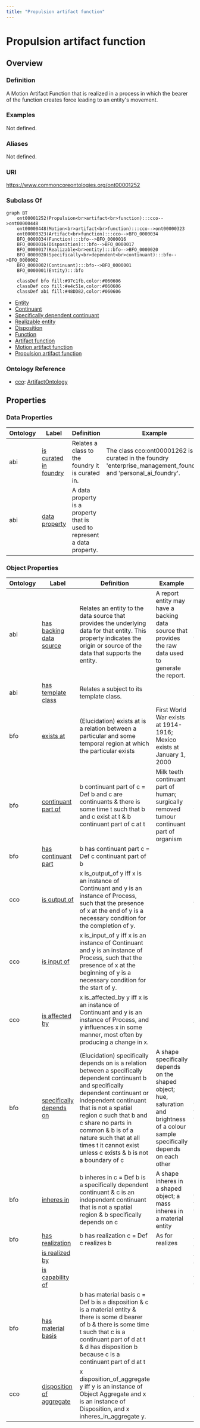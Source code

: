 ```yaml
---
title: "Propulsion artifact function"
---
```


# Propulsion artifact function

## Overview

### Definition
A Motion Artifact Function that is realized in a process in which the bearer of the function creates force leading to an entity's movement.

### Examples
Not defined.

### Aliases
Not defined.

### URI
https://www.commoncoreontologies.org/ont00001252

### Subclass Of
```mermaid
graph BT
    ont00001252(Propulsion<br>artifact<br>function):::cco-->ont00000448
    ont00000448(Motion<br>artifact<br>function):::cco-->ont00000323
    ont00000323(Artifact<br>function):::cco-->BFO_0000034
    BFO_0000034(Function):::bfo-->BFO_0000016
    BFO_0000016(Disposition):::bfo-->BFO_0000017
    BFO_0000017(Realizable<br>entity):::bfo-->BFO_0000020
    BFO_0000020(Specifically<br>dependent<br>continuant):::bfo-->BFO_0000002
    BFO_0000002(Continuant):::bfo-->BFO_0000001
    BFO_0000001(Entity):::bfo
    
    classDef bfo fill:#97c1fb,color:#060606
    classDef cco fill:#e4c51e,color:#060606
    classDef abi fill:#48DD82,color:#060606
```

- [Entity](/bfo.md)
- [Continuant](/bfo/Continuant/Continuant.md)
- [Specifically dependent continuant](/bfo/Continuant/Specifically%20dependent%20continuant/Specifically%20dependent%20continuant.md)
- [Realizable entity](/bfo/Continuant/Specifically%20dependent%20continuant/Realizable%20entity/Realizable%20entity.md)
- [Disposition](/bfo/Continuant/Specifically%20dependent%20continuant/Realizable%20entity/Disposition/Disposition.md)
- [Function](/bfo/Continuant/Specifically%20dependent%20continuant/Realizable%20entity/Disposition/Function/Function.md)
- [Artifact function](/bfo/Continuant/Specifically%20dependent%20continuant/Realizable%20entity/Disposition/Function/Artifact%20function/Artifact%20function.md)
- [Motion artifact function](/bfo/Continuant/Specifically%20dependent%20continuant/Realizable%20entity/Disposition/Function/Artifact%20function/Motion%20artifact%20function/Motion%20artifact%20function.md)
- [Propulsion artifact function](/bfo/Continuant/Specifically%20dependent%20continuant/Realizable%20entity/Disposition/Function/Artifact%20function/Motion%20artifact%20function/Propulsion%20artifact%20function/Propulsion%20artifact%20function.md)


### Ontology Reference
- [cco](https://www.commoncoreontologies.org/): [ArtifactOntology](https://www.commoncoreontologies.org/ArtifactOntology)

## Properties
### Data Properties
| Ontology | Label | Definition | Example | Domain | Range |
|----------|-------|------------|---------|--------|-------|
| abi | [is curated in foundry](http://ontology.naas.ai/abi/is_curated_in_foundry) | Relates a class to the foundry it is curated in. | The class cco:ont00001262 is curated in the foundry 'enterprise_management_foundry' and 'personal_ai_foundry'. | [entity](/bfo.md) | [string](http://www.w3.org/2001/XMLSchema#string) |
| abi | [data property](http://ontology.naas.ai/abi/template/dataProperty) | A data property is a property that is used to represent a data property. |  | [entity](/bfo.md) | [string](http://www.w3.org/2001/XMLSchema#string) |

### Object Properties
| Ontology | Label | Definition | Example | Domain | Range | Inverse Of |
|----------|-------|------------|---------|--------|-------|------------|
| abi | [has backing data source](http://ontology.naas.ai/abi/hasBackingDataSource) | Relates an entity to the data source that provides the underlying data for that entity. This property indicates the origin or source of the data that supports the entity. | A report entity may have a backing data source that provides the raw data used to generate the report. | [entity](/bfo.md) | [Data Source](/bfo/Continuant/Generically%20dependent%20continuant/Data%20source/Data%20source.md) | - |
| abi | [has template class](http://ontology.naas.ai/abi/template/hasTemplateClass) | Relates a subject to its template class. |  | [entity](/bfo.md) | [Template Class](/bfo/Continuant/Generically%20dependent%20continuant/Template%20class/Template%20class.md) | - |
| bfo | [exists at](http://purl.obolibrary.org/obo/BFO_0000108) | (Elucidation) exists at is a relation between a particular and some temporal region at which the particular exists | First World War exists at 1914-1916; Mexico exists at January 1, 2000 | [entity](/bfo.md) | [temporal region](/bfo/Occurrent/Temporal%20region/Temporal%20region.md) | - |
| bfo | [continuant part of](http://purl.obolibrary.org/obo/BFO_0000176) | b continuant part of c = Def b and c are continuants & there is some time t such that b and c exist at t & b continuant part of c at t | Milk teeth continuant part of human; surgically removed tumour continuant part of organism | [continuant](/bfo/Continuant/Continuant.md) | [continuant](/bfo/Continuant/Continuant.md) | [has continuant part](http://purl.obolibrary.org/obo/BFO_0000178) |
| bfo | [has continuant part](http://purl.obolibrary.org/obo/BFO_0000178) | b has continuant part c = Def c continuant part of b |  | [continuant](/bfo/Continuant/Continuant.md) | [continuant](/bfo/Continuant/Continuant.md) | - |
| cco | [is output of](https://www.commoncoreontologies.org/ont00001816) | x is_output_of y iff x is an instance of Continuant and y is an instance of Process, such that the presence of x at the end of y is a necessary condition for the completion of y. |  | [continuant](/bfo/Continuant/Continuant.md) | [process](/bfo/Occurrent/Process/Process.md) | [has output](https://www.commoncoreontologies.org/ont00001986) |
| cco | [is input of](https://www.commoncoreontologies.org/ont00001841) | x is_input_of y iff x is an instance of Continuant and y is an instance of Process, such that the presence of x at the beginning of y is a necessary condition for the start of y. |  | [continuant](/bfo/Continuant/Continuant.md) | [process](/bfo/Occurrent/Process/Process.md) | [has input](https://www.commoncoreontologies.org/ont00001921) |
| cco | [is affected by](https://www.commoncoreontologies.org/ont00001886) | x is_affected_by y iff x is an instance of Continuant and y is an instance of Process, and y influences x in some manner, most often by producing a change in x. |  | [continuant](/bfo/Continuant/Continuant.md) | [process](/bfo/Occurrent/Process/Process.md) | - |
| bfo | [specifically depends on](http://purl.obolibrary.org/obo/BFO_0000195) | (Elucidation) specifically depends on is a relation between a specifically dependent continuant b and specifically dependent continuant or independent continuant that is not a spatial region c such that b and c share no parts in common & b is of a nature such that at all times t it cannot exist unless c exists & b is not a boundary of c | A shape specifically depends on the shaped object; hue, saturation and brightness of a colour sample specifically depends on each other | [specifically dependent continuant](/bfo/Continuant/Specifically%20dependent%20continuant/Specifically%20dependent%20continuant.md) | [\{'or': ['http://purl.obolibrary.org/obo/BFO_0000020', \{'and': ['http://purl.obolibrary.org/obo/BFO_0000004', \{'not': ['http://purl.obolibrary.org/obo/BFO_0000006']\}]\}]\}](/docs/ontology/reference/full/%7B%27or%27%3A%20%5B%27http%3A//purl.obolibrary.org/obo/BFO_0000020%27%2C%20%7B%27and%27%3A%20%5B%27http%3A//purl.obolibrary.org/obo/BFO_0000004%27%2C%20%7B%27not%27%3A%20%5B%27http%3A//purl.obolibrary.org/obo/BFO_0000006%27%5D%7D%5D%7D%5D%7D/%7B%27or%27%3A%20%5B%27http%3A//purl.obolibrary.org/obo/bfo_0000020%27%2C%20%7B%27and%27%3A%20%5B%27http%3A//purl.obolibrary.org/obo/bfo_0000004%27%2C%20%7B%27not%27%3A%20%5B%27http%3A//purl.obolibrary.org/obo/bfo_0000006%27%5D%7D%5D%7D%5D%7D.md) | - |
| bfo | [inheres in](http://purl.obolibrary.org/obo/BFO_0000197) | b inheres in c = Def b is a specifically dependent continuant & c is an independent continuant that is not a spatial region & b specifically depends on c | A shape inheres in a shaped object; a mass inheres in a material entity | [specifically dependent continuant](/bfo/Continuant/Specifically%20dependent%20continuant/Specifically%20dependent%20continuant.md) | [\{'and': ['http://purl.obolibrary.org/obo/BFO_0000004', \{'not': ['http://purl.obolibrary.org/obo/BFO_0000006']\}]\}](/docs/ontology/reference/full/%7B%27and%27%3A%20%5B%27http%3A//purl.obolibrary.org/obo/BFO_0000004%27%2C%20%7B%27not%27%3A%20%5B%27http%3A//purl.obolibrary.org/obo/BFO_0000006%27%5D%7D%5D%7D/%7B%27and%27%3A%20%5B%27http%3A//purl.obolibrary.org/obo/bfo_0000004%27%2C%20%7B%27not%27%3A%20%5B%27http%3A//purl.obolibrary.org/obo/bfo_0000006%27%5D%7D%5D%7D.md) | - |
| bfo | [has realization](http://purl.obolibrary.org/obo/BFO_0000054) | b has realization c = Def c realizes b | As for realizes | [realizable entity](/bfo/Continuant/Specifically%20dependent%20continuant/Realizable%20entity/Realizable%20entity.md) | [process](/bfo/Occurrent/Process/Process.md) | [realizes](http://purl.obolibrary.org/obo/BFO_0000055) |
|  | [is realized by](ndc7df037c3c24ada8f57931905be54ebb10) |  |  | [realizable entity](/bfo/Continuant/Specifically%20dependent%20continuant/Realizable%20entity/Realizable%20entity.md) | [process](/bfo/Occurrent/Process/Process.md) | - |
|  | [is capability of](ndc7df037c3c24ada8f57931905be54ebb9) |  |  | [realizable entity](/bfo/Continuant/Specifically%20dependent%20continuant/Realizable%20entity/Realizable%20entity.md) | [material entity](/bfo/Continuant/Independent%20continuant/Material%20entity/Material%20entity.md) | - |
| bfo | [has material basis](http://purl.obolibrary.org/obo/BFO_0000218) | b has material basis c = Def b is a disposition & c is a material entity & there is some d bearer of b & there is some time t such that c is a continuant part of d at t & d has disposition b because c is a continuant part of d at t |  | [disposition](/bfo/Continuant/Specifically%20dependent%20continuant/Realizable%20entity/Disposition/Disposition.md) | [material entity](/bfo/Continuant/Independent%20continuant/Material%20entity/Material%20entity.md) | - |
| cco | [disposition of aggregate](https://www.commoncoreontologies.org/ont00001829) | x disposition_of_aggregate y iff y is an instance of Object Aggregate and x is an instance of Disposition, and x inheres_in_aggregate y. |  | [disposition](/bfo/Continuant/Specifically%20dependent%20continuant/Realizable%20entity/Disposition/Disposition.md) | [object aggregate](/bfo/Continuant/Independent%20continuant/Material%20entity/Object%20aggregate/Object%20aggregate.md) | [aggregate has disposition](https://www.commoncoreontologies.org/ont00001956) |

